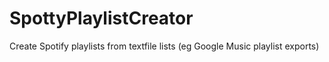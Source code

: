 # SpottyPlaylistCreator
Create Spotify playlists from textfile lists (eg Google Music playlist exports)
